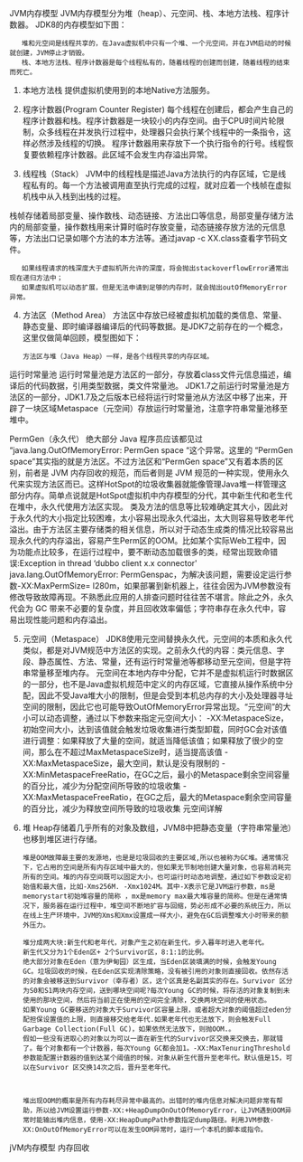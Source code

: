 JVM内存模型
JVM内存模型分为堆（heap）、元空间、栈、本地方法栈、程序计数器。
JDK8的内存模型如下图：

       堆和元空间是线程共享的，在Java虚拟机中只有一个堆、一个元空间，并在JVM启动的时候就创建，JVM停止才销毁。
       栈、本地方法栈、程序计数器是每个线程私有的，随着线程的创建而创建，随着线程的结束而死亡。


1. 本地方法栈
提供虚拟机使用到的本地Native方法服务。

2. 程序计数器(Program Counter Register)
       每个线程在创建后，都会产生自己的程序计数器和栈。程序计数器是一块较小的内存空间。由于CPU时间片轮限制，众多线程在并发执行过程中，处理器只会执行某个线程中的一条指令，这样必然涉及线程的切换。
       程序计数器用来存放下一个执行指令的行号。线程恢复要依赖程序计数器。此区域不会发生内存溢出异常。

3. 线程栈（Stack）
       JVM中的线程栈是描述Java方法执行的内存区域，它是线程私有的。每一个方法被调用直至执行完成的过程，就对应着一个栈帧在虚拟机栈中从入栈到出栈的过程。

栈帧存储着局部变量、操作数栈、动态链接、方法出口等信息，局部变量存储方法内的局部变量，操作数栈用来计算时临时存放变量，动态链接存放方法的元信息等，方法出口记录如哪个方法的本方法等。通过javap -c XX.class查看字节码文件。

       如果线程请求的栈深度大于虚拟机所允许的深度，将会抛出stackoverflowError通常出现在递归方法中；
       如果虚拟机可以动态扩展，但是无法申请到足够的内存时，就会抛出outOfMemoryError异常。

4. 方法区（Method Area）
       方法区中存放已经被虚拟机加载的类信息、常量、静态变量、即时编译器编译后的代码等数据。是JDK7之前存在的一个概念，这里仅做简单回顾，模型图如下：


       方法区与堆（Java Heap）一样，是各个线程共享的内存区域。

运行时常量池
       运行时常量池是方法区的一部分，存放着class文件元信息描述，编译后的代码数据，引用类型数据，类文件常量池。
       JDK1.7之前运行时常量池是方法区的一部分，JDK1.7及之后版本已经将运行时常量池从方法区中移了出来，开辟了一块区域Metaspace（元空间）存放运行时常量池，注意字符串常量池移至堆中。

PermGen（永久代）
       绝大部分 Java 程序员应该都见过 “java.lang.OutOfMemoryError: PermGen space “这个异常。这里的 “PermGen space”其实指的就是方法区。不过方法区和“PermGen space”又有着本质的区别，前者是 JVM 内存回收的规范，而后者则是 JVM 规范的一种实现，使用永久代来实现方法区而已。这样HotSpot的垃圾收集器就能像管理Java堆一样管理这部分内存。简单点说就是HotSpot虚拟机中内存模型的分代，其中新生代和老生代在堆中，永久代使用方法区实现。
       类及方法的信息等比较难确定其大小，因此对于永久代的大小指定比较困难，太小容易出现永久代溢出，太大则容易导致老年代溢出。由于方法区主要存储类的相关信息，所以对于动态生成类的情况比较容易出现永久代的内存溢出，容易产生Perm区的OOM。比如某个实际Web工程中，因为功能点比较多，在运行过程中，要不断动态加载很多的类，经常出现致命错误:Exception in thread ‘dubbo client x.x connector' java.lang.OutOfMemoryError: PermGenspac，为解决该问题，需要设定运行参数-XX:MaxPermSize= l280m，如果部署到新机器上，往往会因为JVM参数没有修改导致故障再现。不熟悉此应用的人排查问题时往往苦不堪言。除此之外，永久代会为 GC 带来不必要的复杂度，并且回收效率偏低；字符串存在永久代中，容易出现性能问题和内存溢出。

5. 元空间（Metaspace）
       JDK8使用元空间替换永久代，元空间的本质和永久代类似，都是对JVM规范中方法区的实现。之前永久代的内容：类元信息、字段、静态属性、方法、常量，还有运行时常量池等都移动至元空间，但是字符串常量移至堆内存。
       元空间在本地内存中分配，它并不是虚拟机运行时数据区的一部分，也不是Java虚拟机规范中定义的内存区域，它直接从操作系统中分配，因此不受Java堆大小的限制，但是会受到本机总内存的大小及处理器寻址空间的限制，因此它也可能导致OutOfMemoryError异常出现。“元空间”的大小可以动态调整，通过以下参数来指定元空间大小：
   -XX:MetaspaceSize，初始空间大小，达到该值就会触发垃圾收集进行类型卸载，同时GC会对该值进行调整：如果释放了大量的空间，就适当降低该值；如果释放了很少的空间，那么在不超过MaxMetaspaceSize时，适当提高该值
   -XX:MaxMetaspaceSize，最大空间，默认是没有限制的
   -XX:MinMetaspaceFreeRatio，在GC之后，最小的Metaspace剩余空间容量的百分比，减少为分配空间所导致的垃圾收集
   -XX:MaxMetaspaceFreeRatio，在GC之后，最大的Metaspace剩余空间容量的百分比，减少为释放空间所导致的垃圾收集
   元空间详解

6. 堆
       Heap存储着几乎所有的对象及数组，JVM8中把静态变量（字符串常量池）也移到堆区进行存储。

       堆是OOM故障最主要的发源地，也是是垃圾回收的主要区域,所以也被称为GC堆。通常情况下，它占用的空间是所有内存区域中最大的，但如果无节制地创建大量对象，也容易消耗完所有的空间。堆的内存空间既可以固定大小，也可运行时动态地调整，通过如下参数设定初始值和最大值，比如-Xms256M. -Xmx1024M。其中-X表示它是JVM运行参数，ms是memorystart初始堆容量的简称 ，mx是memory max最大堆容量的简称。但是在通常情况下，服务器在运行过程中，堆空间不断地扩容与回缩，势必形成不必要的系统压力，所以在线上生产环境中，JVM的Xms和Xmx设置成一样大小，避免在GC后调整堆大小时带来的额外压力。
       
       堆分成两大块:新生代和老年代，对象产生之初在新生代，步入暮年时进入老年代。
       新生代又分为1个Eden区+ 2个Survivor区，8:1:1的比例。
       绝大部分对象在Eden（意为伊甸园）区生成，当Eden区装填满的时候，会触发Young GC。垃圾回收的时候，在Eden区实现清除策略，没有被引用的对象则直接回收。依然存活的对象会被移送到Survivor（幸存者）区，这个区真是名副其实的存在。Survivor 区分为S0和S1两块内存空间，送到哪块空间呢?每次Young GC的时候，将存活的对象复制到未使用的那块空间，然后将当前正在使用的空间完全清除，交换两块空间的使用状态。
       如果Young GC要移送的对象大于Survivor区容量上限，或者超大对象的阈值超过eden分配担保设置值的上限，则直接移交给老年代.如果老年代也无法放下，则会触发Full Garbage Collection(Full GC)，如果依然无法放下，则抛OOM.。
       假如一些没有进取心的对象以为可以一直在新生代的Survivor区交换来交换去，那就错了。每个对象都有一个计数器，每次Young GC都会加1。-XX:MaxTenuringThreshold参数能配置计数器的值到达某个阈值的时候，对象从新生代晋升至老年代。默认值是15，可以在Survivor 区交换14次之后，晋升至老年代。



       堆出现OOM的概率是所有内存耗尽异常中最高的。出错时的堆内信息对解决问题非常有帮助，所以给JVM设置运行参数-XX:+HeapDumpOnOutOfMemoryError，让JVM遇到OOM异常时能输出堆内信息，使用-XX:HeapDumpPath参数指定dump路径。利用JVM参数-XX:OnOutOfMemoryError可以在发生OOM异常时，运行一个本机的脚本或指令。

jVM内存模型
内存回收
